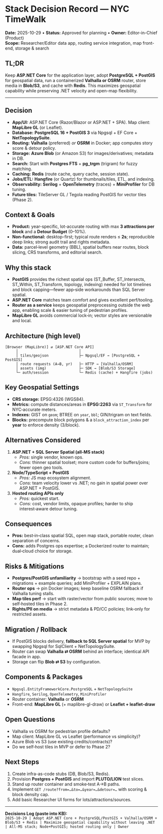 # Stack Decision Record — NYC TimeWalk
**Date:** 2025-10-29 • **Status:** Approved for planning • **Owner:** Editor-in-Chief (Product)  
**Scope:** Researcher/Editor data app, routing service integration, map front-end, storage & search

## TL;DR
Keep **ASP.NET Core** for the application layer, adopt **PostgreSQL + PostGIS** for geospatial data, run a containerized **Valhalla or OSRM** router, store media in **Blob/S3**, and cache with **Redis**. This maximizes geospatial capability while preserving .NET velocity and open-map flexibility.

---

## Decision
- **App/UI:** ASP.NET Core (Razor/Blazor or ASP.NET + SPA). Map client: **MapLibre GL** (or Leaflet).
- **Database:** **PostgreSQL 16 + PostGIS 3** via Npgsql + EF Core + **NetTopologySuite**.
- **Routing:** **Valhalla** (preferred) *or* **OSRM** in Docker; app computes story score & detour policy.
- **Storage:** **Azure Blob** (or Amazon S3) for images/derivatives; metadata in DB.
- **Search:** Start with **Postgres FTS** + **pg_trgm** (trigram) for fuzzy matching.
- **Caching:** **Redis** (route cache, query cache, session state).
- **Jobs/ETL:** **Hangfire** (or Quartz) for thumbnails/tiles, ETL, and indexing.
- **Observability:** **Serilog** + **OpenTelemetry** (traces) + **MiniProfiler** for DB tuning.
- **Future tiles:** TileServer GL / Tegola reading PostGIS for vector tiles (Phase 2).

## Context & Goals
- **Product:** year-specific, lot-accurate routing with max **3 attractions per block** and a **Detour Budget** (0–10%).  
- **Non‑functional:** desktop-first; typical route renders ≤ **2s**; reproducible deep links; strong audit trail and rights metadata.  
- **Data:** parcel‑level geometry (BBL), spatial buffers near routes, block slicing, CRS transforms, and editorial search.

## Why this stack
- **PostGIS** provides the richest spatial ops (ST_Buffer, ST_Intersects, ST_Within, ST_Transform, topology, indexing) needed for lot timelines and block capping—fewer app‑side workarounds than SQL Server spatial.
- **ASP.NET Core** matches team comfort and gives excellent perf/tooling.  
- **Router as a service** keeps geospatial preprocessing outside the web app, enabling scale & easier tuning of pedestrian profiles.
- **MapLibre GL** avoids commercial lock‑in; vector styles are versionable and local.

## Architecture (high level)
```
[Browser (MapLibre)] ⇄ [ASP.NET Core API]
     │                            │
     │ tiles/geojson              ├─ Npgsql/EF → [PostgreSQL + PostGIS]
     │ route requests (A→B, yr)   ├─ HTTP → [Valhalla/OSRM]
     │ assets (img)               ├─ SDK → [Blob/S3 Storage]
     └─ auth/session              └─ Redis (cache) + Hangfire (jobs)
```

## Key Geospatial Settings
- **CRS storage:** EPSG:4326 (WGS84).  
- **Metrics:** compute distances/areas in **EPSG:2263** via `ST_Transform` for NYC‑accurate meters.  
- **Indexes:** GIST on `geom`; BTREE on `year`, `bbl`; GIN/trigram on text fields.  
- **Blocks:** precompute block polygons & a `block_attraction_index` per **year** to enforce density (3/block).

## Alternatives Considered
1) **ASP.NET + SQL Server Spatial (all‑MS stack)**  
   - *Pros:* single vendor, known ops.  
   - *Cons:* thinner spatial toolset; more custom code for buffers/joins; fewer open geo tools.
2) **Node/TypeScript + PostGIS**  
   - *Pros:* JS map ecosystem alignment.  
   - *Cons:* team velocity lower vs .NET; no gain in spatial power over ASP.NET + PostGIS.
3) **Hosted routing APIs only**  
   - *Pros:* quickest start.  
   - *Cons:* cost, vendor limits, opaque profiles; harder to ship interest‑aware detour tuning.

## Consequences
- **Pros:** best‑in‑class spatial SQL, open map stack, portable router, clean separation of concerns.  
- **Cons:** adds Postgres ops expertise; a Dockerized router to maintain; dual‑cloud choice for storage.

## Risks & Mitigations
- **Postgres/PostGIS unfamiliarity** → bootstrap with a seed repo + migrations + example queries; add MiniProfiler + EXPLAIN plans.  
- **Router ops** → pin Docker images; keep baseline OSRM fallback if Valhalla tuning stalls.  
- **Map tiles perf** → start with raster/vector from public sources; move to self‑hosted tiles in Phase 2.  
- **Rights/PII on media** → strict metadata & PD/CC policies; link‑only for restricted assets.

## Migration / Rollback
- If PostGIS blocks delivery, **fallback to SQL Server spatial** for MVP by swapping Npgsql for SqlClient + NetTopologySuite.  
- Router can swap **Valhalla ⇄ OSRM** behind an interface; identical API facade in app.  
- Storage can flip **Blob ⇄ S3** by configuration.

## Components & Packages
- `Npgsql.EntityFrameworkCore.PostgreSQL` + `NetTopologySuite`  
- `Hangfire`, `Serilog`, `OpenTelemetry`, `MiniProfiler`  
- Router container: **Valhalla** or **OSRM**  
- Front-end: **MapLibre GL** (+ maplibre-gl-draw) or **Leaflet + leaflet-draw**

## Open Questions
- Valhalla vs OSRM for pedestrian profile defaults?  
- Map client: MapLibre GL vs Leaflet (performance vs simplicity)?  
- Azure Blob vs S3 (use existing credits/contracts)?  
- Do we self‑host tiles in MVP or defer to Phase 2?

## Next Steps
1) Create infra-as-code stubs (DB, Blob/S3, Redis).  
2) Provision **Postgres + PostGIS** and import **PLUTO/LION** test slices.  
3) Stand up router container and smoke‑test A→B paths.  
4) Implement `GET /route?from=…&to=…&year=…&detour=…` with scoring & block density cap.  
5) Add basic Researcher UI forms for lots/attractions/sources.

---
**Decisions Log (paste into KB):**  
`2025-10-29 | Adopt ASP.NET Core + PostgreSQL/PostGIS + Valhalla/OSRM + Blob/S3 + Redis | Maximize geospatial capability without leaving .NET | All‑MS stack; Node+PostGIS; hosted routing only | Owner`
